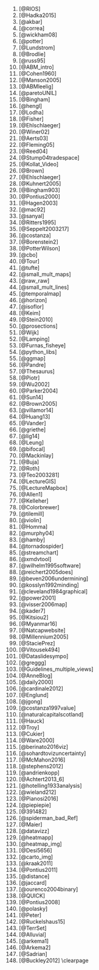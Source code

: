 1. [@RIOS]
1. [@Hadka2015]
1. [@akbar]
1. [@correa]
1. [@wickham08]
1. [@potter]
1. [@Lundstrom]
1. [@Brodlie]
1. [@russ95]
1. [@ABM_intro]
1. [@Cohen1960]
1. [@Manson2005]
1. [@ABMleelig]
1. [@paretoUNIL]
1. [@Bingham]
1. [@hengl]
1. [@Lodha]
1. [@Fisher]
1. [@Ehlschlaeger]
1. [@Winer02]
1. [@Aerts03]
1. [@Fleming05]
1. [@Reed04]
1. [@Stump04tradespace]
1. [@Kollat_Video]
1. [@Brown]
1. [@Ehlschlaeger]
1. [@Kuhnert2005]
1. [@Bingham903]
1. [@Pontius2000]
1. [@Hagen2003]
1. [@mac92]
1. [@sanyal]
1. [@Ritters1995]
1. [@Seppelt2003217]
1. [@costanza]
1. [@Borenstein2]
1. [@PotterWilson]
1. [@cbo]
1. [@Tour]
1. [@tufte]
1. [@small_mult_maps]
1. [@raw_raw]
1. [@small_mult_lines]
1. [@temporalmap]
1. [@horizon]
1. [@isoflor]
1. [@Keim]
1. [@Stein2010]
1. [@prosections]
1. [@Wijk]
1. [@Lamping]
1. [@Furnas_fisheye]
1. [@python_libs]
1. [@ggmap]
1. [@Pandre]
1. [@Thesaurus]
1. [@Piotr]
1. [@Wu2002]
1. [@Parker2004]
1. [@Sun14]
1. [@Brown2005]
1. [@villamor14]
1. [@Huang13]
1. [@Vander]
1. [@griethe]
1. [@lig14]
1. [@Leung]
1. [@bifocal]
1. [@Mackinlay]
1. [@Buja]
1. [@Roth]
1. [@Teo2003281]
1. [@LectureGIS]
1. [@LectureMapbox]
1. [@Allen1]
1. [@Kelleher]
1. [@Colorbrewer] 
1. [@tilemill]
1. [@violin]
1. [@Homma]
1. [@murphy04]
1. [@hamby]
1. [@tornadospider]
1. [@streamchart] 
1. [@xmdvtool]
1. [@wilhelm1995software]
1. [@reichert2005does]
1. [@beven2006undermining]
1. [@kosslyn1992minding]
1. [@cleveland1984graphical]
1. [@power2001]
1. [@visser2006map]
1. [@kader7]
1. [@Kitsiou2]
1. [@Myanmar16]
1. [@Natcapwebsite]
1. [@Millennium2005]
1. [@StaciePrez]
1. [@Vitousek494]
1. [@Dataslidesympo]
1. [@greggg]
1. [@Guidelines_multiple_views]
1. [@AnneBlog]
1. [@daily2000]
1. [@cardinale2012]
1. [@Englund]
1. [@jgong]
1. [@costanza1997value]
1. [@naturalcapitalscotland]
1. [@Hauck]
1. [@Troy]
1. [@Cukier]
1. [@Ware2000]
1. [@berinato2016viz]
1. [@sohardtovizuncertainty]
1. [@McMahon2016]
1. [@stephens2012]
1. [@andrienkopp]
1. [@Achtert2013_6]
1. [@hotelling1933analysis]
1. [@wieland212]
1. [@Pianosi2016]
1. [@piepiepie]
1. [@391482] 
1. [@spiderman_bad_Ref]
1. [@Maier]
1. [@datavizz]
1. [@heatmapp]
1. [@heatmap_img]
1. [@Desi5656]
1. [@carto_img]
1. [@kraak2011]
1. [@Pontius2011]
1. [@distance]
1. [@jaccard]
1. [@ourenco2004binary]
1. [@QUICK]
1. [@Pontius2008]
1. [@polasky]
1. [@Peter]
1. [@Ruckelshaus15]
1. [@TerrSet]
1. [@Alluvial]
1. [@arkema1]
1. [@Arkema2]
1. [@Sadrian]
1. [@Buckley2012]
\clearpage
